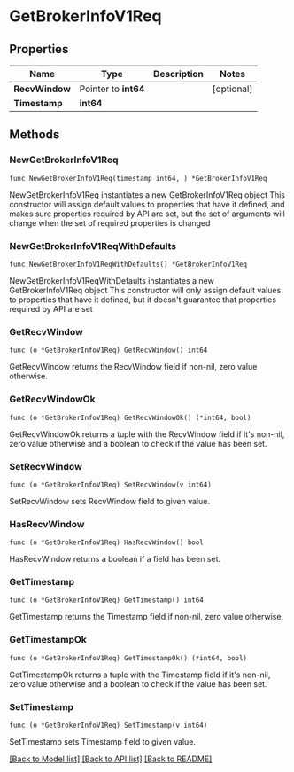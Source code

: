 # GetBrokerInfoV1Req

## Properties

Name | Type | Description | Notes
------------ | ------------- | ------------- | -------------
**RecvWindow** | Pointer to **int64** |  | [optional] 
**Timestamp** | **int64** |  | 

## Methods

### NewGetBrokerInfoV1Req

`func NewGetBrokerInfoV1Req(timestamp int64, ) *GetBrokerInfoV1Req`

NewGetBrokerInfoV1Req instantiates a new GetBrokerInfoV1Req object
This constructor will assign default values to properties that have it defined,
and makes sure properties required by API are set, but the set of arguments
will change when the set of required properties is changed

### NewGetBrokerInfoV1ReqWithDefaults

`func NewGetBrokerInfoV1ReqWithDefaults() *GetBrokerInfoV1Req`

NewGetBrokerInfoV1ReqWithDefaults instantiates a new GetBrokerInfoV1Req object
This constructor will only assign default values to properties that have it defined,
but it doesn't guarantee that properties required by API are set

### GetRecvWindow

`func (o *GetBrokerInfoV1Req) GetRecvWindow() int64`

GetRecvWindow returns the RecvWindow field if non-nil, zero value otherwise.

### GetRecvWindowOk

`func (o *GetBrokerInfoV1Req) GetRecvWindowOk() (*int64, bool)`

GetRecvWindowOk returns a tuple with the RecvWindow field if it's non-nil, zero value otherwise
and a boolean to check if the value has been set.

### SetRecvWindow

`func (o *GetBrokerInfoV1Req) SetRecvWindow(v int64)`

SetRecvWindow sets RecvWindow field to given value.

### HasRecvWindow

`func (o *GetBrokerInfoV1Req) HasRecvWindow() bool`

HasRecvWindow returns a boolean if a field has been set.

### GetTimestamp

`func (o *GetBrokerInfoV1Req) GetTimestamp() int64`

GetTimestamp returns the Timestamp field if non-nil, zero value otherwise.

### GetTimestampOk

`func (o *GetBrokerInfoV1Req) GetTimestampOk() (*int64, bool)`

GetTimestampOk returns a tuple with the Timestamp field if it's non-nil, zero value otherwise
and a boolean to check if the value has been set.

### SetTimestamp

`func (o *GetBrokerInfoV1Req) SetTimestamp(v int64)`

SetTimestamp sets Timestamp field to given value.



[[Back to Model list]](../README.md#documentation-for-models) [[Back to API list]](../README.md#documentation-for-api-endpoints) [[Back to README]](../README.md)


